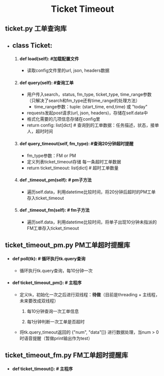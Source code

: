 <h1 style="text-align:center" align="center">Ticket Timeout</h1>

## ticket.py 工单查询库

- ## class Ticket:
  
  1. #### def load(self): #加载配置文件
     
     - 读取config文件里的url, json, headers数据
  
  2. #### def query(self): #查询工单
     
     - 用户传入search，status, fm_type, ticket_type, time_range参数（只解决了search和fm_type还有time_range的处理方法）
       - time_range参数：tuple: (start_time, end,time) 或 "today"
     - requests发起post请求(url, json, headers)，存储在self.data中
     - 格式化需要的几项信息存储在config里
     - return config: list[dict]    # 查询到的工单数据：任务描述，状态，接单人，超时时间
  
  3. #### def query_timeout(self, fm_type): #查询20分钟超时提醒
     
     - fm_type参数：FM or PM
     - 定义列表ticket_timeout存储 每一条超时工单数据
     - return ticket_timeout: list[dict]    # 超时工单数量
  
  4. #### def _timeout_pm(self): # pm子方法
     
     - 遍历self.data，利用datetime比较时间，将20分钟后超时的PM工单存入ticket_timeout
  
  5. #### def _timeout_fm(self): # fm子方法
     
     - 遍历self.data，利用datetime比较时间，将单子出现10分钟未指派的FM工单存入ticket_timeout

 

## ticket_timeout_pm.py PM工单超时提醒库

- #### def poll(tk): # 循环执行tk.query查询
  
  - 循环执行tk.query查询，每10分钟一次

- #### def ticket_timeout_pm(): # 主程序
  
  - 定义tk，初始化一次之后进行双线程：**待做**（目前是threading + 主线程，未来要改成双线程）
    
    1. 每10分钟查询一次工单信息
    
    2. 每1分钟判断一次工单是否超时
  
  - 将tk.query_timeout返回的 {"num", "data"[]} 进行数据处理，当num > 0时语音提醒（暂做print输出作为test）

## ticket_timeout_fm.py FM工单超时提醒库

- #### def ticket_timeout(): # 主程序
